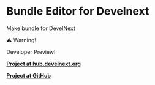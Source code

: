 # Bundle Editor for Develnext
Make bundle for DevelNext

:warning: Warning!

Developer Preview!


[**Project at hub.develnext.org**](https://hub.develnext.org/project/IsqmQSoAnPaz)

[**Project at GitHub**](https://github.com/illa4257/Bundle-Editor-for-Develnext/tree/master/dn-project)
